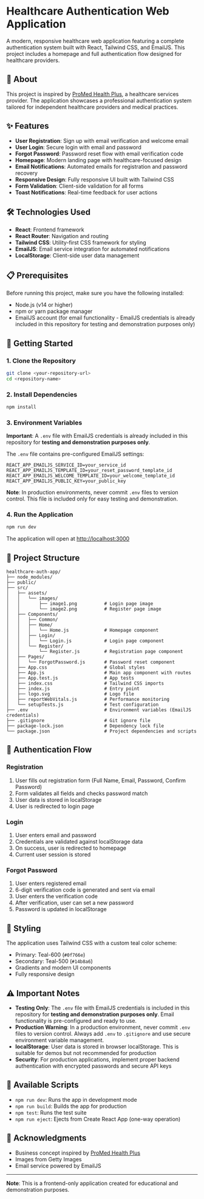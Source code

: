 # Healthcare Authentication Web Application

A modern, responsive healthcare web application featuring a complete authentication system built with React, Tailwind CSS, and EmailJS. This project includes a homepage and full authentication flow designed for healthcare providers.

## 🏥 About

This project is inspired by [ProMed Health Plus](https://promedhealthplus.com), a healthcare services provider. The application showcases a professional authentication system tailored for independent healthcare providers and medical practices.

## ✨ Features

- **User Registration**: Sign up with email verification and welcome email
- **User Login**: Secure login with email and password
- **Forgot Password**: Password reset flow with email verification code
- **Homepage**: Modern landing page with healthcare-focused design
- **Email Notifications**: Automated emails for registration and password recovery
- **Responsive Design**: Fully responsive UI built with Tailwind CSS
- **Form Validation**: Client-side validation for all forms
- **Toast Notifications**: Real-time feedback for user actions

## 🛠️ Technologies Used

- **React**: Frontend framework
- **React Router**: Navigation and routing
- **Tailwind CSS**: Utility-first CSS framework for styling
- **EmailJS**: Email service integration for automated notifications
- **LocalStorage**: Client-side user data management

## 📋 Prerequisites

Before running this project, make sure you have the following installed:

- Node.js (v14 or higher)
- npm or yarn package manager
- EmailJS account (for email functionality - EmailJS credentials is already included in this repository for testing and demonstration purposes only)

## 🚀 Getting Started

### 1. Clone the Repository

```bash
git clone <your-repository-url>
cd <repository-name>
```

### 2. Install Dependencies

```bash
npm install
```

### 3. Environment Variables

**Important**: A `.env` file with EmailJS credentials is already included in this repository for **testing and demonstration purposes only**. 

The `.env` file contains pre-configured EmailJS settings:

```env
REACT_APP_EMAILJS_SERVICE_ID=your_service_id
REACT_APP_EMAILJS_TEMPLATE_ID=your_reset_password_template_id
REACT_APP_EMAILJS_WELCOME_TEMPLATE_ID=your_welcome_template_id
REACT_APP_EMAILJS_PUBLIC_KEY=your_public_key
```

**Note**: In production environments, never commit `.env` files to version control. This file is included only for easy testing and demonstration.

### 4. Run the Application

```bash
npm run dev
```

The application will open at [http://localhost:3000](http://localhost:3000)

## 📁 Project Structure

```
healthcare-auth-app/
├── node_modules/
├── public/
├── src/
│   ├── assets/
│   │   └── images/
│   │       ├── image1.png          # Login page image
│   │       └── image2.png          # Register page image
│   ├── Components/
│   │   ├── Common/
│   │   ├── Home/
│   │   │   └── Home.js             # Homepage component
│   │   ├── Login/
│   │   │   └── Login.js            # Login page component
│   │   └── Register/
│   │       └── Register.js         # Registration page component
│   ├── Pages/
│   │   └── ForgotPassword.js       # Password reset component
│   ├── App.css                     # Global styles
│   ├── App.js                      # Main app component with routes
│   ├── App.test.js                 # App tests
│   ├── index.css                   # Tailwind CSS imports
│   ├── index.js                    # Entry point
│   ├── logo.svg                    # Logo file
│   ├── reportWebVitals.js          # Performance monitoring
│   └── setupTests.js               # Test configuration
├── .env                            # Environment variables (EmailJS credentials)
├── .gitignore                      # Git ignore file
├── package-lock.json               # Dependency lock file
└── package.json                    # Project dependencies and scripts
```

## 🔐 Authentication Flow

### Registration
1. User fills out registration form (Full Name, Email, Password, Confirm Password)
2. Form validates all fields and checks password match
3. User data is stored in localStorage
4. User is redirected to login page

### Login
1. User enters email and password
2. Credentials are validated against localStorage data
3. On success, user is redirected to homepage
4. Current user session is stored

### Forgot Password
1. User enters registered email
2. 6-digit verification code is generated and sent via email
3. User enters the verification code
4. After verification, user can set a new password
5. Password is updated in localStorage

## 🎨 Styling

The application uses Tailwind CSS with a custom teal color scheme:
- Primary: Teal-600 (`#0f766e`)
- Secondary: Teal-500 (`#14b8a6`)
- Gradients and modern UI components
- Fully responsive design

## ⚠️ Important Notes

- **Testing Only**: The `.env` file with EmailJS credentials is included in this repository for **testing and demonstration purposes only**. Email functionality is pre-configured and ready to use.
- **Production Warning**: In a production environment, never commit `.env` files to version control. Always add `.env` to `.gitignore` and use secure environment variable management.
- **localStorage**: User data is stored in browser localStorage. This is suitable for demos but not recommended for production
- **Security**: For production applications, implement proper backend authentication with encrypted passwords and secure API keys

## 🔧 Available Scripts

- `npm run dev`: Runs the app in development mode
- `npm run build`: Builds the app for production
- `npm test`: Runs the test suite
- `npm run eject`: Ejects from Create React App (one-way operation)

## 🙏 Acknowledgments

- Business concept inspired by [ProMed Health Plus](https://promedhealthplus.com)
- Images from Getty Images 
- Email service powered by EmailJS

---

**Note**: This is a frontend-only application created for educational and demonstration purposes.
